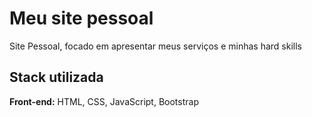 
# Meu site pessoal

Site Pessoal, focado em apresentar meus serviços e minhas hard skills 




## Stack utilizada

**Front-end:** HTML, CSS, JavaScript, Bootstrap